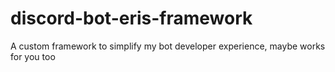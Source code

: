 # discord-bot-eris-framework
A custom framework to simplify my bot developer experience, maybe works for you too
